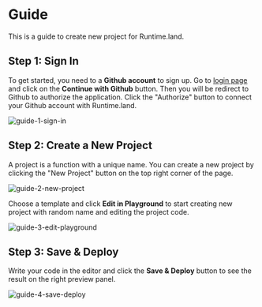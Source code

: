 # Guide

This is a guide to create new project for Runtime.land.

## Step 1: Sign In

To get started, you need to a **Github account** to sign up. Go to [login page](https://dash.runtime.land) and click on the **Continue with Github** button. Then you will be redirect to Github to authorize the application. Click the "Authorize" button to connect your Github account with Runtime.land.

![guide-1-sign-in](/img/guide-1-sign-in.png)

## Step 2: Create a New Project

A project is a function with a unique name. You can create a new project by clicking the "New Project" button on the top right corner of the page.

![guide-2-new-project](/img/guide-2-new-project.png)

Choose a template and click **Edit in Playground** to start creating new project with random name and editing the project code.

![guide-3-edit-playground](/img/guide-3-edit-playground.png)

## Step 3: Save & Deploy

Write your code in the editor and click the **Save & Deploy** button to see the result on the right preview panel.

![guide-4-save-deploy](/img/guide-4-save-deploy.png)
